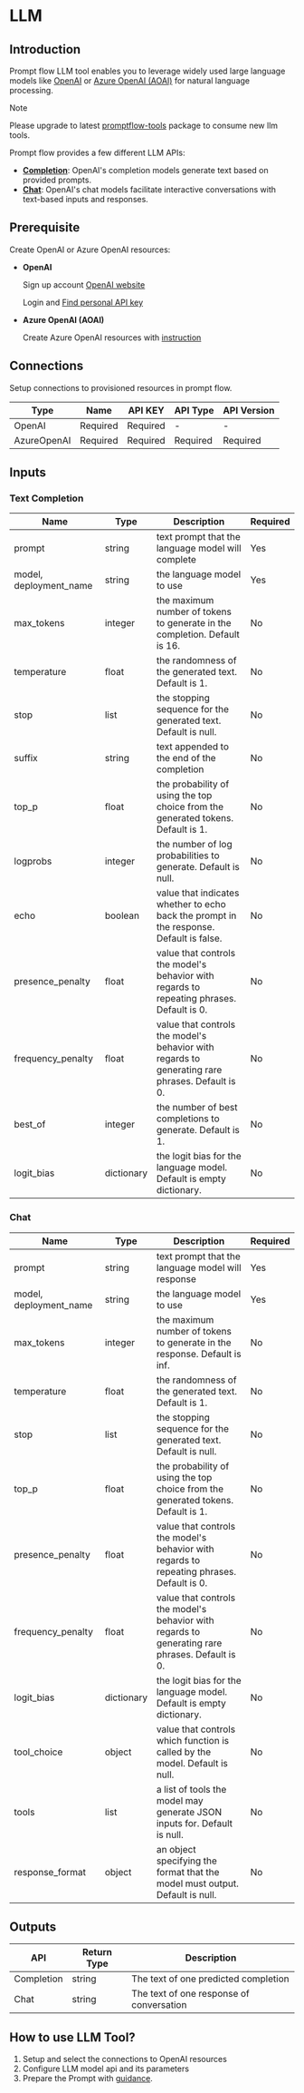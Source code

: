 # LLM 

## Introduction
Prompt flow LLM tool enables you to leverage widely used large language models like [OpenAI](https://platform.openai.com/) or [Azure OpenAI (AOAI)](https://learn.microsoft.com/en-us/azure/cognitive-services/openai/overview) for natural language processing. 
> [!NOTE]
> Please upgrade to latest [promptflow-tools](https://pypi.org/project/promptflow-tools/) package to consume new llm tools.

Prompt flow provides a few different LLM APIs:
- **[Completion](https://platform.openai.com/docs/api-reference/completions)**: OpenAI's completion models generate text based on provided prompts.
- **[Chat](https://platform.openai.com/docs/api-reference/chat)**: OpenAI's chat models facilitate interactive conversations with text-based inputs and responses.


## Prerequisite
Create OpenAI or Azure OpenAI resources:

- **OpenAI**

    Sign up account [OpenAI website](https://openai.com/)

    Login and [Find personal API key](https://platform.openai.com/account/api-keys)

- **Azure OpenAI (AOAI)**

    Create Azure OpenAI resources with [instruction](https://learn.microsoft.com/en-us/azure/cognitive-services/openai/how-to/create-resource?pivots=web-portal)

## **Connections**

Setup connections to provisioned resources in prompt flow.

| Type        | Name     | API KEY  | API Type | API Version |
|-------------|----------|----------|----------|-------------|
| OpenAI      | Required | Required | -        | -           |
| AzureOpenAI | Required | Required | Required | Required    |


## Inputs
### Text Completion

| Name                   | Type        | Description                                                                             | Required |
|------------------------|-------------|-----------------------------------------------------------------------------------------|----------|
| prompt                 | string      | text prompt that the language model will complete                                       | Yes      |
| model, deployment_name | string      | the language model to use                                                               | Yes      |
| max\_tokens            | integer     | the maximum number of tokens to generate in the completion. Default is 16.              | No       |
| temperature            | float       | the randomness of the generated text. Default is 1.                                     | No       |
| stop                   | list        | the stopping sequence for the generated text. Default is null.                          | No       |
| suffix                 | string      | text appended to the end of the completion                                              | No       |
| top_p                  | float       | the probability of using the top choice from the generated tokens. Default is 1.        | No       |
| logprobs               | integer     | the number of log probabilities to generate. Default is null.                           | No       |
| echo                   | boolean     | value that indicates whether to echo back the prompt in the response. Default is false. | No       |
| presence\_penalty      | float       | value that controls the model's behavior with regards to repeating phrases. Default is 0.                              | No       |
| frequency\_penalty     | float       | value that controls the model's behavior with regards to generating rare phrases. Default is 0.                             | No       |
| best\_of               | integer     | the number of best completions to generate. Default is 1.                               | No       |
| logit\_bias            | dictionary  | the logit bias for the language model. Default is empty dictionary.                     | No       |


### Chat


| Name                   | Type        | Description                                                                                    | Required |
|------------------------|-------------|------------------------------------------------------------------------------------------------|----------|
| prompt                 | string      | text prompt that the language model will response                                              | Yes      |
| model, deployment_name | string      | the language model to use                                                                      | Yes      |
| max\_tokens            | integer     | the maximum number of tokens to generate in the response. Default is inf.                      | No       |
| temperature            | float       | the randomness of the generated text. Default is 1.                                            | No       |
| stop                   | list        | the stopping sequence for the generated text. Default is null.                                 | No       |
| top_p                  | float       | the probability of using the top choice from the generated tokens. Default is 1.               | No       |
| presence\_penalty      | float       | value that controls the model's behavior with regards to repeating phrases. Default is 0.      | No       |
| frequency\_penalty     | float       | value that controls the model's behavior with regards to generating rare phrases. Default is 0.| No       |
| logit\_bias            | dictionary  | the logit bias for the language model. Default is empty dictionary.                            | No       |
| tool\_choice           | object      | value that controls which function is called by the model. Default is null.                    | No       |
| tools                  | list        | a list of tools the model may generate JSON inputs for. Default is null.                       | No       |
| response_format        | object      | an object specifying the format that the model must output. Default is null.                   | No       |

## Outputs

| API        | Return Type | Description                              |
|------------|-------------|------------------------------------------|
| Completion | string      | The text of one predicted completion     |
| Chat       | string      | The text of one response of conversation |


## How to use LLM Tool?

1. Setup and select the connections to OpenAI resources
2. Configure LLM model api and its parameters
3. Prepare the Prompt with [guidance](./prompt-tool.md#how-to-write-prompt).
